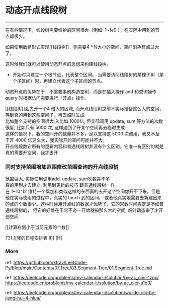 # 动态开点线段树

---
在有些情况下，线段树需要维护的区间很大（例如: 1~1e9 ），在实际中用到的节点却很少。

如果使用数组形式实现[[线段树]]，则需要4 * N大小的空间，空间消耗有点过大了。

这时候我们就可以使用动态开点的思想来构建线段树。

- 开始时只建立一个根节点，代表整个区间。
当需要访问线段树的某棵子树（某个子区间）时，再建立代表这个子区间的节点。

动态开点的优势在于，不需要事前构造空树，而是在插入操作 add 和查询操作 query 时根据访问需要进行「开点」操作。

[[线段树]]会先开一个4 倍大的区域, 而开点线段树之前不实际准备这么大的空间，等到真的用到这些空间了，再去临时生成   
比如整个支持的空间很大,入比如 1000亿, 但实际调用 update, sum 等方法的次数很低, 比如只有 5000 次, 这样遇到了开某个空间再去临时生成  
这样的情况下，我的空间开的数量并不多，足以支持这 5000 次调用，我又不至于开 4000 亿这么大，我实际开的空间可能并不大。  
开点线段数它所有的逻辑内容和普通线段树并没有什么区别。它唯一有区别的就是真的需要开空间，我才去开


### 同时支持范围增加范围修改范围查询的开点线段树
范围巨大, 实际使用调用add, update, sum次数并不多   
真的用到才去建立, 利用懒更新的技巧 跟普通线段树一样  
在 1~10^12 维持一个累加和类似这样的东西真的去开这个空间你开不下来，但是他在实际使用的过程中，真实的 touch 到的区间，
或者他真实地需要去新建出来的点的个数很少。这种时候用开点线的数据才优势了，它的常数时间肯定是不如普通线段树的，
但它的好处在于它不必一开始就搞那么大的空间, 临时动态来了才开创空间

[[计算右侧小于当前元素的个数]]

731.[[我的日程安排表 II]] [H]

### More

ref: 
https://github.com/xtray/LeetCode-Py/blob/main/Contents/07.Tree/03.Segment-Tree/01.Segment-Tree.md

ref: 
https://leetcode.cn/problems/my-calendar-i/solution/by-ac_oier-1znx/
https://leetcode.cn/problems/my-calendar-ii/solution/by-ac_oier-a1b3/

ref:
https://leetcode.cn/problems/my-calendar-ii/solution/wo-de-ricj-by-jiang-hui-4-hiua/